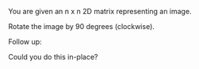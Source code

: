 You are given an n x n 2D matrix representing an image.

Rotate the image by 90 degrees (clockwise).

Follow up:

Could you do this in-place?